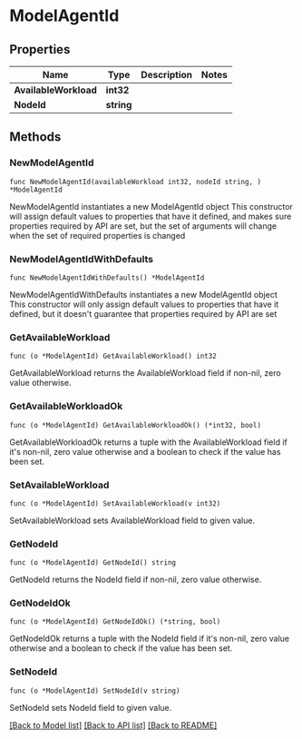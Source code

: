 # ModelAgentId

## Properties

Name | Type | Description | Notes
------------ | ------------- | ------------- | -------------
**AvailableWorkload** | **int32** |  | 
**NodeId** | **string** |  | 

## Methods

### NewModelAgentId

`func NewModelAgentId(availableWorkload int32, nodeId string, ) *ModelAgentId`

NewModelAgentId instantiates a new ModelAgentId object
This constructor will assign default values to properties that have it defined,
and makes sure properties required by API are set, but the set of arguments
will change when the set of required properties is changed

### NewModelAgentIdWithDefaults

`func NewModelAgentIdWithDefaults() *ModelAgentId`

NewModelAgentIdWithDefaults instantiates a new ModelAgentId object
This constructor will only assign default values to properties that have it defined,
but it doesn't guarantee that properties required by API are set

### GetAvailableWorkload

`func (o *ModelAgentId) GetAvailableWorkload() int32`

GetAvailableWorkload returns the AvailableWorkload field if non-nil, zero value otherwise.

### GetAvailableWorkloadOk

`func (o *ModelAgentId) GetAvailableWorkloadOk() (*int32, bool)`

GetAvailableWorkloadOk returns a tuple with the AvailableWorkload field if it's non-nil, zero value otherwise
and a boolean to check if the value has been set.

### SetAvailableWorkload

`func (o *ModelAgentId) SetAvailableWorkload(v int32)`

SetAvailableWorkload sets AvailableWorkload field to given value.


### GetNodeId

`func (o *ModelAgentId) GetNodeId() string`

GetNodeId returns the NodeId field if non-nil, zero value otherwise.

### GetNodeIdOk

`func (o *ModelAgentId) GetNodeIdOk() (*string, bool)`

GetNodeIdOk returns a tuple with the NodeId field if it's non-nil, zero value otherwise
and a boolean to check if the value has been set.

### SetNodeId

`func (o *ModelAgentId) SetNodeId(v string)`

SetNodeId sets NodeId field to given value.



[[Back to Model list]](../README.md#documentation-for-models) [[Back to API list]](../README.md#documentation-for-api-endpoints) [[Back to README]](../README.md)


